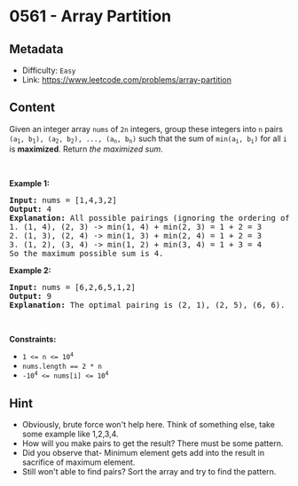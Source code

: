 # 0561 - Array Partition

## Metadata

 - Difficulty: `Easy`
 - Link: https://www.leetcode.com/problems/array-partition

## Content

<p>Given an integer array <code>nums</code> of <code>2n</code> integers, group these integers into <code>n</code> pairs <code>(a<sub>1</sub>, b<sub>1</sub>), (a<sub>2</sub>, b<sub>2</sub>), ..., (a<sub>n</sub>, b<sub>n</sub>)</code> such that the sum of <code>min(a<sub>i</sub>, b<sub>i</sub>)</code> for all <code>i</code> is <strong>maximized</strong>. Return<em> the maximized sum</em>.</p>

<p>&nbsp;</p>
<p><strong class="example">Example 1:</strong></p>

<pre>
<strong>Input:</strong> nums = [1,4,3,2]
<strong>Output:</strong> 4
<strong>Explanation:</strong> All possible pairings (ignoring the ordering of elements) are:
1. (1, 4), (2, 3) -&gt; min(1, 4) + min(2, 3) = 1 + 2 = 3
2. (1, 3), (2, 4) -&gt; min(1, 3) + min(2, 4) = 1 + 2 = 3
3. (1, 2), (3, 4) -&gt; min(1, 2) + min(3, 4) = 1 + 3 = 4
So the maximum possible sum is 4.</pre>

<p><strong class="example">Example 2:</strong></p>

<pre>
<strong>Input:</strong> nums = [6,2,6,5,1,2]
<strong>Output:</strong> 9
<strong>Explanation:</strong> The optimal pairing is (2, 1), (2, 5), (6, 6). min(2, 1) + min(2, 5) + min(6, 6) = 1 + 2 + 6 = 9.
</pre>

<p>&nbsp;</p>
<p><strong>Constraints:</strong></p>

<ul>
	<li><code>1 &lt;= n &lt;= 10<sup>4</sup></code></li>
	<li><code>nums.length == 2 * n</code></li>
	<li><code>-10<sup>4</sup> &lt;= nums[i] &lt;= 10<sup>4</sup></code></li>
</ul>


## Hint

- Obviously, brute force won't help here. Think of something else, take some example like 1,2,3,4.
- How will you make pairs to get the result? There must be some pattern.
- Did you observe that- Minimum element gets add into the result in sacrifice of maximum element.
- Still won't able to find pairs? Sort the array and try to find the pattern.

